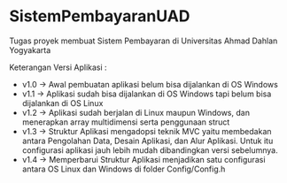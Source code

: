 # SistemPembayaranUAD
Tugas proyek membuat Sistem Pembayaran di Universitas Ahmad Dahlan Yogyakarta

Keterangan Versi Aplikasi :
- v1.0 -> Awal pembuatan aplikasi belum bisa dijalankan di OS Windows
- v1.1 -> Aplikasi sudah bisa dijalankan di OS Windows tapi belum bisa dijalankan di OS Linux
- v1.2 -> Aplikasi sudah berjalan di Linux maupun Windows, dan menerapkan array multidimensi serta penggunaan struct
- v1.3 -> Struktur Aplikasi mengadopsi teknik MVC yaitu membedakan antara Pengolahan Data, Desain Aplikasi, dan Alur Aplikasi. Untuk itu configurasi aplikasi jauh lebih mudah dibandingkan versi sebelumnya.
- v1.4 -> Memperbarui Struktur Aplikasi menjadikan satu configurasi antara OS Linux dan Windows di folder Config/Config.h